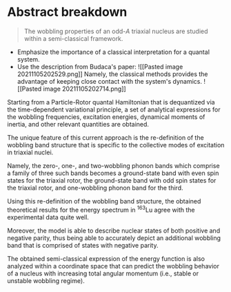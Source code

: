 # Abstract breakdown


> The wobbling properties of an odd-$A$ triaxial nucleus are studied within a semi-classical framework. 

* Emphasize the importance of a classical interpretation for a quantal system. 
* Use the description from Budaca's paper: ![[Pasted image 20211105202529.png]] Namely, the classical methods provides the advantage of keeping close contact with the system's dynamics. ![[Pasted image 20211105202714.png]]

Starting from a Particle-Rotor quantal Hamiltonian that is dequantized via the time-dependent variational principle, a set of analytical expressions for the wobbling frequencies, excitation energies, dynamical moments of inertia, and other relevant quantities are obtained. 

The unique feature of this current approach is the re-definition of the wobbling band structure that is specific to the collective modes of excitation in triaxial nuclei.

Namely, the zero-, one-, and two-wobbling phonon bands which comprise a family of three such bands becomes a ground-state band with even spin states for the triaxial rotor, the ground-state band with odd spin states for the triaxial rotor, and one-wobbling phonon band for the third.

Using this re-definition of the wobbling band structure, the obtained theoretical results for the energy spectrum in $^{163}$Lu agree with the experimental data quite well. 

Moreover, the model is able to describe nuclear states of both positive and negative parity, thus being able to accurately depict an additional wobbling band that is comprised of states with negative parity. 

The obtained semi-classical expression of the energy function is also analyzed within a coordinate space that can predict the wobbling behavior of a nucleus with increasing total angular momentum (i.e., stable or unstable wobbling regime).
